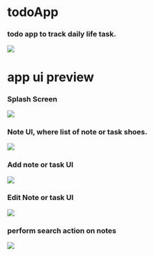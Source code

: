 # todoApp
### todo app to track daily life task.</br>

![](https://github.com/mamunur-rashid-johny/todoApp/blob/main/assets/app_one.gif)

# app ui preview

### Splash Screen
![](https://github.com/mamunur-rashid-johny/todoApp/blob/main/assets/spashscreen.jpg)

### Note UI, where list of note or task shoes.
![](https://github.com/mamunur-rashid-johny/todoApp/blob/main/assets/mainscreen.jpg)

### Add note or task UI
![](https://github.com/mamunur-rashid-johny/todoApp/blob/main/assets/newscreen.jpg)

### Edit Note or task UI
![](https://github.com/mamunur-rashid-johny/todoApp/blob/main/assets/editacreen.jpg)

### perform search action on notes
![](https://github.com/mamunur-rashid-johny/todoApp/blob/main/assets/search.jpg)

